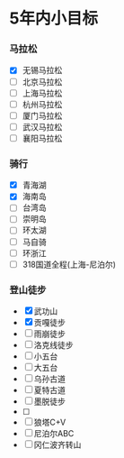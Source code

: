 # 5年内小目标

<a name="307b4ef1"></a>
### 马拉松
- [x] 无锡马拉松                        
- [ ] 北京马拉松
- [ ] 上海马拉松
- [ ] 杭州马拉松
- [ ] 厦门马拉松
- [ ] 武汉马拉松
- [ ] 襄阳马拉松
<a name="1d10f015"></a>
### 骑行
- [x] 青海湖
- [x] 海南岛
- [ ] 台湾岛
- [ ] 崇明岛
- [ ] 环太湖
- [ ] 马自骑
- [ ] 环浙江
- [ ] 318国道全程(上海-尼泊尔)
<a name="42c5decc"></a>
### 登山徒步
- [x] 武功山
- [x] 贡嘎徒步
- [ ] 雨崩徒步
- [ ] 洛克线徒步
- [ ] 小五台
- [ ] 大五台
- [ ] 乌孙古道
- [ ] 夏特古道
- [ ] 墨脱徒步
- [ ] 
- [ ] 狼塔C+V
- [ ] 尼泊尔ABC
- [ ] 冈仁波齐转山
